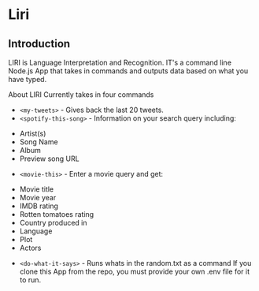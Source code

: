 # Liri
## Introduction

LIRI is Language Interpretation and Recognition. IT's a command line Node.js App that takes in commands and outputs data based on what you have typed.

About
LIRI Currently takes in four commands

* `<my-tweets>` - Gives back the last 20 tweets.
* `<spotify-this-song>` - Information on your search query including:
 - Artist(s)
 - Song Name
 - Album
 - Preview song URL
* `<movie-this>` - Enter a movie query and get:
 - Movie title
 - Movie year
 - IMDB rating
 - Rotten tomatoes rating
 - Country produced in
 - Language
 - Plot
 - Actors
* `<do-what-it-says>` - Runs whats in the random.txt as a command
If you clone this App from the repo, you must provide your own .env file for it to run.